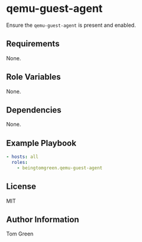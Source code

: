 qemu-guest-agent
=========

Ensure the `qemu-guest-agent` is present and enabled.

Requirements
------------

None.

Role Variables
--------------

None.

Dependencies
------------

None.

Example Playbook
----------------

```yml
- hosts: all
  roles:
    - beingtomgreen.qemu-guest-agent
```

License
-------

MIT

Author Information
------------------

Tom Green